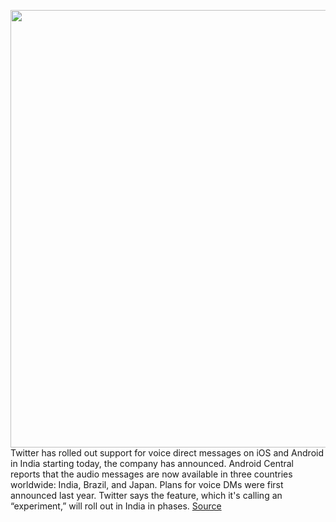 <img src='https://cdn.vox-cdn.com/thumbor/8lkB1EAZXS-b7ywmXRj9qYZCz44=/0x0:2040x1360/1200x800/filters:focal(857x517:1183x843)/cdn.vox-cdn.com/uploads/chorus_image/image/68829597/acastro_180827_1777_0002.0.jpg' width='700px' /><br/>
Twitter has rolled out support for voice direct messages on iOS and Android in India starting today, the company has announced. Android Central reports that the audio messages are now available in three countries worldwide: India, Brazil, and Japan. Plans for voice DMs were first announced last year. Twitter says the feature, which it's calling an “experiment,” will roll out in India in phases.
<a href='https://www.theverge.com/2021/2/17/22287091/twitter-voice-dm-test-india-brazil-japan'> Source <a/>